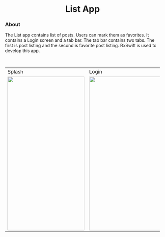 <h1 align="center">List App</h1> <h3>About</h3> <p>The List app contains list of posts. Users can mark them as favorites. It contains a Login screen and a tab bar. The tab bar contains two tabs. The first is post listing and the second is favorite post listing. RxSwift is used to develop this app.</p> 
<be>
<br>
<table>
  <tr>
    <td>Splash</td>
    <td>Login</td>
    <td>List</td>
    <td>Favorite List</td>
  </tr>
  <tr>
    <td><img src="https://github.com/user-attachments/assets/3fb623bc-5f73-4fce-a7dd-72aeb7d3a3db" width="250" height="500"></td>
    <td><img src="https://github.com/user-attachments/assets/0cbdb007-dc57-4eac-8b6a-64a043ba8981" width="250" height="500"></td>
    <td><img src="https://github.com/user-attachments/assets/ed98f479-35d5-45e7-b4fa-7dda3ccae91a" width="250" height="500"></td>
    <td><img src="https://github.com/user-attachments/assets/243b4d8b-1946-48f8-abd3-2b224b7aad15" width="250" height="500"></td>
  </tr>
</table>
